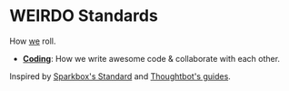 # WEIRDO Standards
How [we](https://weareweirdo.com) roll.

- **[Coding](/coding)**: How we write awesome code & collaborate with each other.

Inspired by [Sparkbox's Standard](https://github.com/sparkbox/standard) and [Thoughtbot's guides](https://github.com/thoughtbot/guides).
